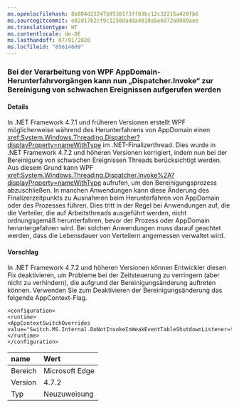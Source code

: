 ```yaml
---
ms.openlocfilehash: 8b804d23247b95381f3ff83bc12c32215a420fb6
ms.sourcegitcommit: e02d17b2cf9c1258dadda4810a5e6072a0089aee
ms.translationtype: HT
ms.contentlocale: de-DE
ms.lasthandoff: 07/01/2020
ms.locfileid: "85614609"
---
```

### <a name="wpf-appdomain-shutdown-handling-may-now-call-dispatcherinvoke-in-cleanup-of-weak-events"></a>Bei der Verarbeitung von WPF AppDomain-Herunterfahrvorgängen kann nun „Dispatcher.Invoke“ zur Bereinigung von schwachen Ereignissen aufgerufen werden

#### <a name="details"></a>Details

In .NET Framework 4.7.1 und früheren Versionen erstellt WPF möglicherweise während des Herunterfahrens von AppDomain einen <xref:System.Windows.Threading.Dispatcher?displayProperty=nameWithType> im .NET-Finalizerthread.  Dies wurde in .NET Framework 4.7.2 und höheren Versionen korrigiert, indem nun bei der Bereinigung von schwachen Ereignissen Threads berücksichtigt werden.  Aus diesem Grund kann WPF <xref:System.Windows.Threading.Dispatcher.Invoke%2A?displayProperty=nameWithType> aufrufen, um den Bereinigungsprozess abzuschließen. In manchen Anwendungen kann diese Änderung des Finalizerzeitpunkts zu Ausnahmen beim Herunterfahren von AppDomain oder des Prozesses führen.  Dies tritt in der Regel bei Anwendungen auf, die die Verteiler, die auf Arbeitsthreads ausgeführt werden, nicht ordnungsgemäß herunterfahren, bevor der Prozess oder AppDomain heruntergefahren wird.  Bei solchen Anwendungen muss darauf geachtet werden, dass die Lebensdauer von Verteilern angemessen verwaltet wird.

#### <a name="suggestion"></a>Vorschlag

In .NET Framework 4.7.2 und höheren Versionen können Entwickler diesen Fix deaktivieren, um Probleme bei der Zeitsteuerung zu verringern (aber nicht zu verhindern), die aufgrund der Bereinigungsänderung auftreten können. Verwenden Sie zum Deaktivieren der Bereinigungsänderung das folgende AppContext-Flag.<pre><code class="lang-xml">&lt;configuration&gt;&#13;&#10;&lt;runtime&gt;&#13;&#10;&lt;AppContextSwitchOverrides value=&quot;Switch.MS.Internal.DoNotInvokeInWeakEventTableShutdownListener=true&quot;/&gt;&#13;&#10;&lt;/runtime&gt;&#13;&#10;&lt;/configuration&gt;&#13;&#10;</code></pre>

| name    | Wert       |
|:--------|:------------|
| Bereich   | Microsoft Edge        |
| Version | 4.7.2       |
| Typ    | Neuzuweisung |
